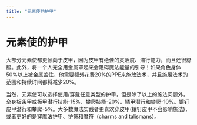 ```yaml
---
title: "元素使的护甲"
---
```

# 元素使的护甲

大部分元素使都更倾向于皮甲，因为皮甲有绝佳的灵活度、潜行能力，而且还很舒服。此外，将一个人完全用金属罩起来会阻碍魔法能量的引导！如果角色身体50%以上被金属盖住，他需要额外花费20%的PPE来施放法术，并且施展法术的范围和持续时间都将减少20%。

当然，元素使可以选择使用/穿戴任意类型的护甲，但是除了以上的施法问题外，全身板条甲或板甲潜行技能-15%、攀爬技能-20%。鳞甲潜行和攀爬-10%。镶钉皮甲潜行和攀爬-5%。大多数魔法实践者更喜欢穿皮甲(镶钉皮甲不会影响施法)，或者更好的是穿魔法护甲、护符和魔符（charms and talismans）。
